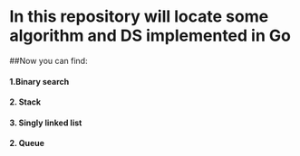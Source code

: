 # In this repository will locate some algorithm and DS implemented in Go

##Now you can find:
#### 1.Binary search
#### 2. Stack
#### 3. Singly linked list
#### 2. Queue


